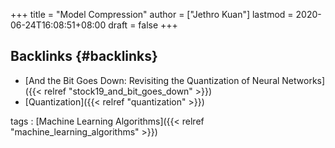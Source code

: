 +++
title = "Model Compression"
author = ["Jethro Kuan"]
lastmod = 2020-06-24T16:08:51+08:00
draft = false
+++

## Backlinks {#backlinks}

- [And the Bit Goes Down: Revisiting the Quantization of Neural Networks]({{< relref "stock19_and_bit_goes_down" >}})
- [Quantization]({{< relref "quantization" >}})

tags
: [Machine Learning Algorithms]({{< relref "machine_learning_algorithms" >}})
